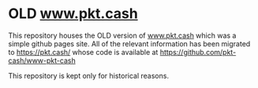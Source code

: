 # OLD www.pkt.cash
This repository houses the OLD version of www.pkt.cash
which was a simple github pages site. All of the relevant information has been
migrated to https://pkt.cash/ whose code is available at
https://github.com/pkt-cash/www-pkt-cash

This repository is kept only for historical reasons.